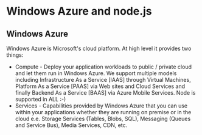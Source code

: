 # Windows Azure and node.js
## Windows Azure
Windows Azure is Microsoft's cloud platform. At high level it provides two things:

* Compute - Deploy your application workloads to public / private cloud and let them run in Windows Azure. We support multiple models including Infrastructure As a Service [IAAS] through Virtual Machines, Platform As a Service [PAAS] via Web sites and Cloud Services and finally Backend As a Service [BAAS] via Azure Mobile Services. Node is supported in ALL :-)
* Services - Capabilities provided by Windows Azure that you can use within your applications whether they are running on premise or in the cloud e.e. Storage Services (Tables, Blobs, SQL), Messaging (Queues and Service Bus), Media Services, CDN, etc.
